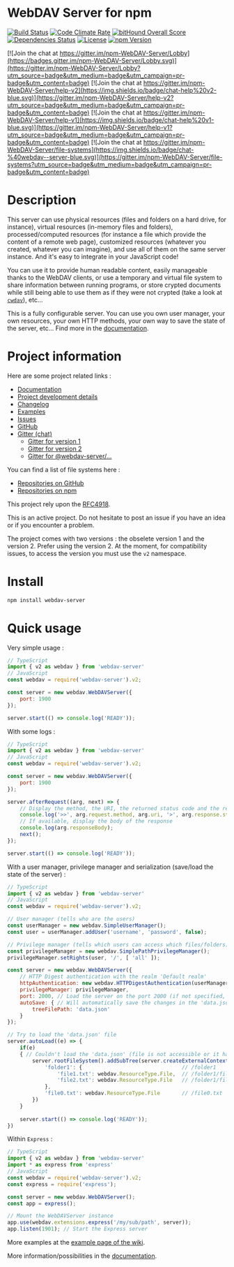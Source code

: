 # WebDAV Server for npm

[![Build Status](https://travis-ci.org/OpenMarshal/npm-WebDAV-Server.svg?branch=master)](https://travis-ci.org/OpenMarshal/npm-WebDAV-Server)
[![Code Climate Rate](https://codeclimate.com/github/OpenMarshal/npm-WebDAV-Server/badges/gpa.svg)](https://codeclimate.com/github/OpenMarshal/npm-WebDAV-Server)
[![bitHound Overall Score](https://www.bithound.io/github/OpenMarshal/npm-WebDAV-Server/badges/score.svg)](https://www.bithound.io/github/OpenMarshal/npm-WebDAV-Server)
[![Dependencies Status](https://img.shields.io/david/OpenMarshal/npm-WebDAV-Server.svg)](https://david-dm.org/OpenMarshal/npm-WebDAV-Server.svg)
[![License](https://img.shields.io/npm/l/webdav-server.svg)](http://unlicense.org/)
[![npm Version](https://img.shields.io/npm/v/webdav-server.svg)](https://www.npmjs.com/package/webdav-server)

[![Join the chat at https://gitter.im/npm-WebDAV-Server/Lobby](https://badges.gitter.im/npm-WebDAV-Server/Lobby.svg)](https://gitter.im/npm-WebDAV-Server/Lobby?utm_source=badge&utm_medium=badge&utm_campaign=pr-badge&utm_content=badge)
[![Join the chat at https://gitter.im/npm-WebDAV-Server/help-v2](https://img.shields.io/badge/chat-help%20v2-blue.svg)](https://gitter.im/npm-WebDAV-Server/help-v2?utm_source=badge&utm_medium=badge&utm_campaign=pr-badge&utm_content=badge)
[![Join the chat at https://gitter.im/npm-WebDAV-Server/help-v1](https://img.shields.io/badge/chat-help%20v1-blue.svg)](https://gitter.im/npm-WebDAV-Server/help-v1?utm_source=badge&utm_medium=badge&utm_campaign=pr-badge&utm_content=badge)
[![Join the chat at https://gitter.im/npm-WebDAV-Server/file-systems](https://img.shields.io/badge/chat-%40webdav--server-blue.svg)](https://gitter.im/npm-WebDAV-Server/file-systems?utm_source=badge&utm_medium=badge&utm_campaign=pr-badge&utm_content=badge)

# Description

This server can use physical resources (files and folders on a hard drive, for instance), virtual resources (in-memory files and folders), processed/computed resources (for instance a file which provide the content of a remote web page), customized resources (whatever you created, whatever you can imagine), and use all of them on the same server instance. And it's easy to integrate in your JavaScript code!

You can use it to provide human readable content, easily manageable thanks to the WebDAV clients, or use a temporary and virtual file system to share information between running programs, or store crypted documents while still being able to use them as if they were not crypted (take a look at [`cwdav`](https://www.npmjs.com/package/cwdav)), etc...

This is a fully configurable server. You can use you own user manager, your own resources, your own HTTP methods, your own way to save the state of the server, etc... Find more in the [documentation](https://github.com/OpenMarshal/npm-WebDAV-Server/wiki).

# Project information

Here are some project related links :
* [Documentation](https://github.com/OpenMarshal/npm-WebDAV-Server/wiki)
* [Project development details](https://github.com/OpenMarshal/npm-WebDAV-Server/projects)
* [Changelog](https://github.com/OpenMarshal/npm-WebDAV-Server/blob/master/CHANGELOG.md)
* [Examples](https://github.com/OpenMarshal/npm-WebDAV-Server/tree/master/examples)
* [Issues](https://github.com/OpenMarshal/npm-WebDAV-Server/issues)
* [GitHub](https://github.com/OpenMarshal/npm-WebDAV-Server)
* [Gitter (chat)](https://gitter.im/npm-WebDAV-Server/Lobby)
  * [Gitter for version 1](https://gitter.im/npm-WebDAV-Server/help-v1)
  * [Gitter for version 2](https://gitter.im/npm-WebDAV-Server/help-v2)
  * [Gitter for @webdav-server/...](https://gitter.im/npm-WebDAV-Server/file-systems)
  
You can find a list of file systems here :
* [Repositories on GitHub](https://github.com/OpenMarshal/npm-WebDAV-Server-Types/tree/master/repositories)
* [Repositories on npm](https://www.npmjs.com/search?q=%40webdav-server)

This project rely upon the [RFC4918](http://www.webdav.org/specs/rfc4918.html).

This is an active project. Do not hesitate to post an issue if you have an idea or if you encounter a problem.

The project comes with two versions : the obselete version 1 and the version 2. Prefer using the version 2. At the moment, for compatibility issues, to access the version you must use the `v2` namespace.

# Install

```bash
npm install webdav-server
```

# Quick usage

Very simple usage :

```javascript
// TypeScript
import { v2 as webdav } from 'webdav-server'
// JavaScript
const webdav = require('webdav-server').v2;

const server = new webdav.WebDAVServer({
    port: 1900
});

server.start(() => console.log('READY'));
```

With some logs :

```javascript
// TypeScript
import { v2 as webdav } from 'webdav-server'
// JavaScript
const webdav = require('webdav-server').v2;

const server = new webdav.WebDAVServer({
    port: 1900
});

server.afterRequest((arg, next) => {
    // Display the method, the URI, the returned status code and the returned message
    console.log('>>', arg.request.method, arg.uri, '>', arg.response.statusCode, arg.response.statusMessage);
    // If available, display the body of the response
    console.log(arg.responseBody);
    next();
});

server.start(() => console.log('READY'));
```

With a user manager, privilege manager and serialization (save/load the state of the server) :

```javascript
// TypeScript
import { v2 as webdav } from 'webdav-server'
// JavaScript
const webdav = require('webdav-server').v2;

// User manager (tells who are the users)
const userManager = new webdav.SimpleUserManager();
const user = userManager.addUser('username', 'password', false);

// Privilege manager (tells which users can access which files/folders)
const privilegeManager = new webdav.SimplePathPrivilegeManager();
privilegeManager.setRights(user, '/', [ 'all' ]);

const server = new webdav.WebDAVServer({
    // HTTP Digest authentication with the realm 'Default realm'
    httpAuthentication: new webdav.HTTPDigestAuthentication(userManager, 'Default realm'),
    privilegeManager: privilegeManager,
    port: 2000, // Load the server on the port 2000 (if not specified, default is 1900)
    autoSave: { // Will automatically save the changes in the 'data.json' file
        treeFilePath: 'data.json'
    }
});

// Try to load the 'data.json' file
server.autoLoad((e) => {
    if(e)
    { // Couldn't load the 'data.json' (file is not accessible or it has invalid content)
        server.rootFileSystem().addSubTree(server.createExternalContext(), {
            'folder1': {                                // /folder1
                'file1.txt': webdav.ResourceType.File,  // /folder1/file1.txt
                'file2.txt': webdav.ResourceType.File   // /folder1/file2.txt
            },
            'file0.txt': webdav.ResourceType.File       // /file0.txt
        })
    }
    
    server.start(() => console.log('READY'));
})
```

Within `Express` :

```javascript
// TypeScript
import { v2 as webdav } from 'webdav-server'
import * as express from 'express'
// JavaScript
const webdav = require('webdav-server').v2;
const express = require('express');

const server = new webdav.WebDAVServer();
const app = express();

// Mount the WebDAVServer instance
app.use(webdav.extensions.express('/my/sub/path', server));
app.listen(1901); // Start the Express server
```

More examples at the [example page of the wiki](https://github.com/OpenMarshal/npm-WebDAV-Server/wiki/Examples-%5Bv2%5D).

More information/possibilities in the [documentation](https://github.com/OpenMarshal/npm-WebDAV-Server/wiki).
